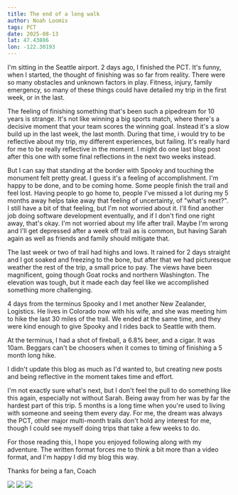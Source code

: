 ```yaml
---
title: The end of a long walk
author: Noah Loomis
tags: PCT
date: 2025-08-13
lat: 47.43886
lon: -122.30193
---
```


<script>
    import Image from '$lib/Image.svelte'
</script>

I'm sitting in the Seattle airport. 2 days ago, I finished the PCT. It's funny, when I started, the thought of finishing was so far from reality. There were so many obstacles and unknown factors in play. Fitness, injury, family emergency, so many of these things could have detailed my trip in the first week, or in the last. 

The feeling of finishing something that's been such a pipedream for 10 years is strange. It's not like winning a big sports match, where there's a decisive moment that your team scores the winning goal. Instead it's a slow build up in the last week, the last month. During that time, i would try to be reflective about my trip, my different experiences, but failing. It's really hard for me to be really reflective in the moment. I might do one last blog post after this one with some final reflections in the next two weeks instead. 

But I can say that standing at the border with Spooky and touching the monument felt pretty great. I guess it's a feeling of accomplishment. I'm happy to be done, and to be coming home. Some people finish the trail and feel lost. Having people to go home to, people I've missed a lot during my 5 months away helps take away that feeling of uncertainty, of "what's next?". I still have a bit of that feeling, but I'm not worried about it. I'll find another job doing software development eventually, and if I don't find one right away, that's okay. I'm not worried about my life after trail. Maybe I'm wrong and I'll get depressed after a week off trail as is common, but having Sarah again as well as friends and family should mitigate that.

The last week or two of trail had highs and lows. It rained for 2 days straight and I got soaked and freezing to the bone, but after that we had picturesque weather the rest of the trip, a small price to pay. The views have been magnificent, going though Goat rocks and northern Washington. The elevation was tough, but it made each day feel like we accomplished something more challenging. 

4 days from the terminus Spooky and I met another New Zealander, Logistics. He lives in Colorado now with his wife, and she was meeting him to hike the last 30 miles of the trail. We ended at the same time, and they were kind enough to give Spooky and I rides back to Seattle with them. 

At the terminus, I had a shot of fireball, a 6.8% beer, and a cigar. It was 10am. Beggars can't be  choosers when it comes to timing of finishing a 5 month long hike. 

I didn't update this blog as much as I'd wanted to, but creating new posts and being reflective in the moment takes time and effort.

I'm not exactly sure what's next, but I don't feel the pull to do something like this again, especially not without Sarah. Being away from her was by far the hardest part of this trip. 5 months is a long time when you're used to living with someone and seeing them every day. For me, the dream was always the PCT, other major multi-month trails don't hold any interest for me, though I could see myself doing trips that take a few weeks to do. 

For those reading this, I hope you enjoyed following along with my adventure. The written format forces me to think a bit more than a video format, and I'm happy I did my blog this way. 

Thanks for being a fan,
Coach


<Image src="/img/team.jpg" caption="Spooky, me, and Logistics"/>

<Image src="/img/canada.jpg" />

<Image src="/img/wa.jpg" />